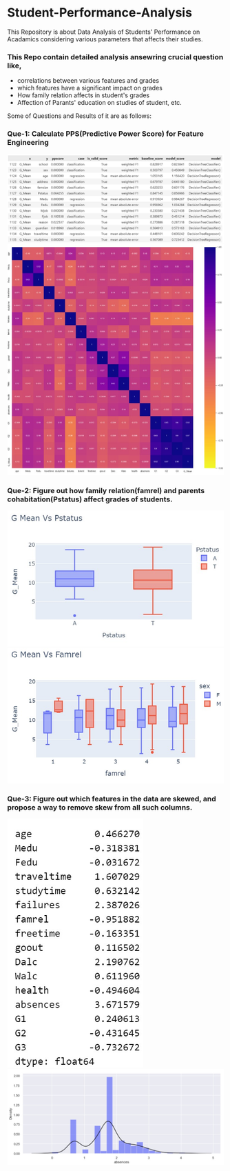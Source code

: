 # Student-Performance-Analysis
This Repository is about Data Analysis of Students' Performance on Acadamics considering various parameters that affects their studies.
### This Repo contain detailed analysis ansewring crucial question like, 
  - correlations between various features and grades
  - which features have a significant impact on grades
  - How family relation affects in student's grades
  - Affection of Parants' education on studies of student, etc.

Some of Questions and Results of it are as follows:
### Que-1: Calculate PPS(Predictive Power Score) for Feature Engineering 
![plot](./results/Screenshot%202022-07-21%20103709.jpg)
![plot](./results/Screenshot%202022-07-21%20103817.jpg)

### Que-2: Figure out how family relation(famrel) and parents cohabitation(Pstatus) affect grades of students.
![plot](./results/Que-2.jpg)
![plot](./results/Que-2_2.jpg)

### Que-3: Figure out which features in the data are skewed, and propose a way to remove skew from all such columns.
![plot](./results/Que-3_1.jpg)
![plot](./results/Que-3_2.jpg)

